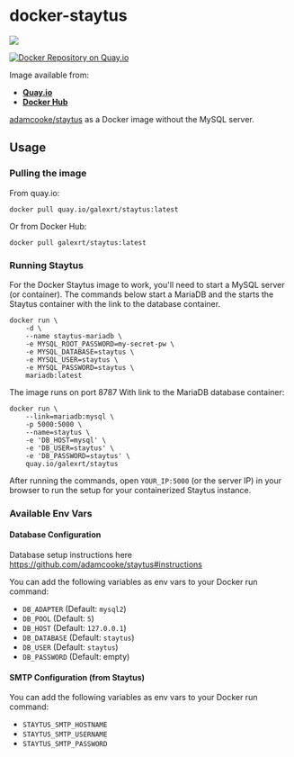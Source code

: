 # docker-staytus
[![](https://images.microbadger.com/badges/image/galexrt/staytus.svg)](https://microbadger.com/images/galexrt/staytus "Get your own image badge on microbadger.com")

[![Docker Repository on Quay.io](https://quay.io/repository/galexrt/staytus/status "Docker Repository on Quay.io")](https://quay.io/repository/galexrt/staytus)

Image available from:
* [**Quay.io**](https://quay.io/repository/galexrt/staytus)
* [**Docker Hub**](https://hub.docker.com/r/galexrt/staytus)

[adamcooke/staytus](https://github.com/adamcooke/staytus) as a Docker image without the MySQL server.

## Usage
### Pulling the image
From quay.io:
```
docker pull quay.io/galexrt/staytus:latest
```
Or from Docker Hub:
```
docker pull galexrt/staytus:latest
```

### Running Staytus
For the Docker Staytus image to work, you'll need to start a MySQL server (or container).
The commands below start a MariaDB and the starts the Staytus container with the link to the database container.
```
docker run \
    -d \
    --name staytus-mariadb \
    -e MYSQL_ROOT_PASSWORD=my-secret-pw \
    -e MYSQL_DATABASE=staytus \
    -e MYSQL_USER=staytus \
    -e MYSQL_PASSWORD=staytus \
    mariadb:latest
```
The image runs on port 8787
With link to the MariaDB database container:
```
docker run \
    --link=mariadb:mysql \
    -p 5000:5000 \
    --name=staytus \
    -e 'DB_HOST=mysql' \
    -e 'DB_USER=staytus' \
    -e 'DB_PASSWORD=staytus' \
    quay.io/galexrt/staytus
```
After running the commands, open `YOUR_IP:5000` (or the server IP) in your browser to run the setup for your containerized Staytus instance.

### Available Env Vars
#### Database Configuration
Database setup instructions here https://github.com/adamcooke/staytus#instructions

You can add the following variables as env vars to your Docker run command:
* `DB_ADAPTER` (Default: `mysql2`)
* `DB_POOL` (Default: `5`)
* `DB_HOST` (Default: `127.0.0.1`)
* `DB_DATABASE` (Default: `staytus`)
* `DB_USER` (Default: `staytus`)
* `DB_PASSWORD` (Default: empty)

#### SMTP Configuration (from Staytus)
You can add the following variables as env vars to your Docker run command:
* `STAYTUS_SMTP_HOSTNAME`
* `STAYTUS_SMTP_USERNAME`
* `STAYTUS_SMTP_PASSWORD`
